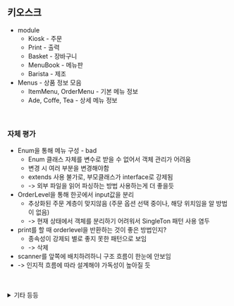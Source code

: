 
## 키오스크 

* module
  * Kiosk - 주문
  * Print - 출력
  * Basket - 장바구니
  * MenuBook - 메뉴판
  * Barista - 제조
* Menus - 상품 정보 모음
  * ItemMenu, OrderMenu - 기본 메뉴 정보
  * Ade, Coffe, Tea - 상세 메뉴 정보

  
<br>

### 자체 평가
* Enum을 통해 메뉴 구성 - bad
  * Enum 클래스 자체를 변수로 받을 수 없어서 객체 관리가 어려움
  * 변경 시 여러 부분을 변경해야함
  * extends 사용 불가로, 부모클래스가 interface로 강제됨
  * -> 외부 파일을 읽어 파싱하는 방법 사용하는게 더 좋을듯
* OrderLevel을 통해 한곳에서 input값을 분리
  * 추상화된 주문 계층이 맞지않음 (주문 옵션 선택 중이나, 해당 위치임을 알 방법이 없음)
  * -> 현재 상태에서 객체를 분리하기 어려워서 SingleTon 패턴 사용 염두
* print를 할 때 orderlevel을 반환하는 것이 좋은 방법인지?
  * 종속성이 강제되 별로 좋지 못한 패턴으로 보임
  * -> 삭제
* scanner를 앞쪽에 배치하려하니 구조 흐름이 한눈에 안보임
 * -> 인지적 흐름에 따라 설계해야 가독성이 높아질 듯

<br>
<br>

<details>
<summary>기타 등등</summary>

## Intellij Lombok
    Go to File > Settings > Plugins
    Click on Browse repositories...
    Search for Lombok Plugin
    Click on Install plugin
    Restart IntelliJ IDEA

</details>


